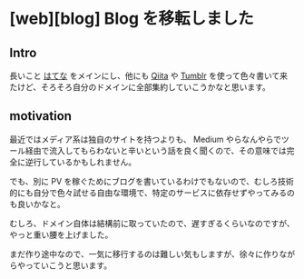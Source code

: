 # [web][blog] Blog を移転しました

## Intro

長いこと [はてな](http://jxck.hatenablog.com/) をメインにし、他にも [Qiita](http://qiita.com/jxck_) や [Tumblr](http://jxck.tumblr.com/) を使って色々書いて来たけど、そろそろ自分のドメインに全部集約していこうかなと思います。


## motivation

最近ではメディア系は独自のサイトを持つよりも、 Medium やらなんやらでツール経由で流入してもらわないと辛いという話を良く聞くので、その意味では完全に逆行しているかもしれません。

でも、別に PV を稼ぐためにブログを書いているわけでもないので、むしろ技術的にも自分で色々試せる自由な環境で、特定のサービスに依存せずやってみるのも良いかなと。

むしろ、ドメイン自体は結構前に取っていたので、遅すぎるくらいなのですが、やっと重い腰を上げました。

まだ作り途中なので、一気に移行するのは難しい気もしますが、徐々に作りながらやっていこうと思います。
